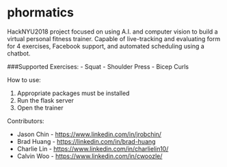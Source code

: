 # phormatics
HackNYU2018 project focused on using A.I. and computer vision to build a virtual personal fitness trainer. Capable of live-tracking and evaluating form for 4 exercises, Facebook support, and automated scheduling using a chatbot.


###Supported Exercises:
	- Squat
	- Shoulder Press
	- Bicep Curls


How to use:
1. Appropriate packages must be installed
2. Run the flask server
3. Open the trainer

Contributors: 
- Jason Chin - https://www.linkedin.com/in/jrobchin/ 
- Brad Huang - https://linkedin.com/in/brad-huang 
- Charlie Lin - https://www.linkedin.com/in/charlielin10/ 
- Calvin Woo - https://www.linkedin.com/in/cwoozle/ 
